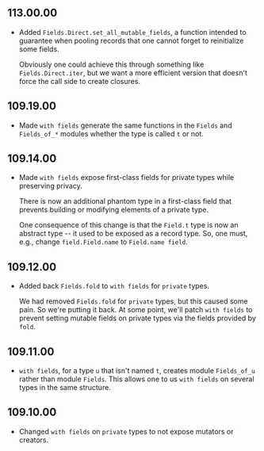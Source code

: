 ## 113.00.00

- Added `Fields.Direct.set_all_mutable_fields`, a function intended to
  guarantee when pooling records that one cannot forget to reinitialize some
  fields.

    Obviously one could achieve this through something like
    `Fields.Direct.iter`, but we want a more efficient version that
    doesn't force the call side to create closures.

## 109.19.00

- Made `with fields` generate the same functions in the `Fields` and
  `Fields_of_*` modules whether the type is called `t` or not.

## 109.14.00

- Made `with fields` expose first-class fields for private types while
  preserving privacy.

    There is now an additional phantom type in a first-class field that
    prevents building or modifying elements of a private type.

    One consequence of this change is that the `Field.t` type is now an
    abstract type -- it used to be exposed as a record type.  So, one
    must, e.g., change `field.Field.name` to `Field.name field`.

## 109.12.00

- Added back `Fields.fold` to `with fields` for `private` types.

    We had removed `Fields.fold` for `private` types, but this caused
    some pain.  So we're putting it back.  At some point, we'll patch
    `with fields` to prevent setting mutable fields on private types via
    the fields provided by `fold`.

## 109.11.00

- `with fields`, for a type `u` that isn't named `t`, creates module
  `Fields_of_u` rather than module `Fields`.  This allows one to us
  `with fields` on several types in the same structure.

## 109.10.00

- Changed `with fields` on `private` types to not expose mutators or
  creators.


